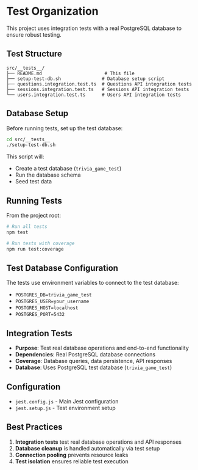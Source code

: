 # Test Organization

This project uses integration tests with a real PostgreSQL database to ensure robust testing.

## Test Structure

```
src/__tests__/
├── README.md                       # This file
├── setup-test-db.sh               # Database setup script
├── questions.integration.test.ts  # Questions API integration tests
├── sessions.integration.test.ts   # Sessions API integration tests
└── users.integration.test.ts      # Users API integration tests
```

## Database Setup

Before running tests, set up the test database:

```bash
cd src/__tests__
./setup-test-db.sh
```

This script will:
- Create a test database (`trivia_game_test`)
- Run the database schema
- Seed test data

## Running Tests

From the project root:

```bash
# Run all tests
npm test

# Run tests with coverage
npm run test:coverage
```

## Test Database Configuration

The tests use environment variables to connect to the test database:
- `POSTGRES_DB=trivia_game_test`
- `POSTGRES_USER=your_username` 
- `POSTGRES_HOST=localhost`
- `POSTGRES_PORT=5432`

## Integration Tests

- **Purpose**: Test real database operations and end-to-end functionality
- **Dependencies**: Real PostgreSQL database connections
- **Coverage**: Database queries, data persistence, API responses
- **Database**: Uses PostgreSQL test database (`trivia_game_test`)

## Configuration

- `jest.config.js` - Main Jest configuration
- `jest.setup.js` - Test environment setup

## Best Practices

1. **Integration tests** test real database operations and API responses
2. **Database cleanup** is handled automatically via test setup
3. **Connection pooling** prevents resource leaks
4. **Test isolation** ensures reliable test execution
